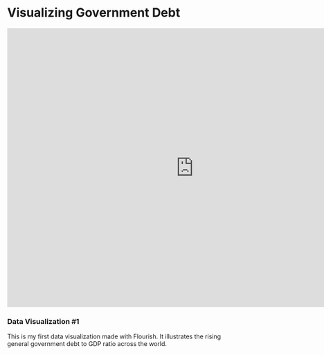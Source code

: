 # Visualizing Government Debt

<iframe src="https://data.oecd.org/chart/6Ogs" width="860" height="645" style="border: 0" mozallowfullscreen="true" webkitallowfullscreen="true" allowfullscreen="true"><a href="https://data.oecd.org/chart/6Ogs" target="_blank">OECD Chart: General government debt, Total, % of GDP, Annual, 2019</a></iframe>

### Data Visualization #1
This is my first data visualization made with Flourish. It illustrates the rising general government debt to GDP ratio across the world. 
<div class="flourish-embed flourish-chart" data-src="visualisation/11154742"><script src="https://public.flourish.studio/resources/embed.js"></script></div>
